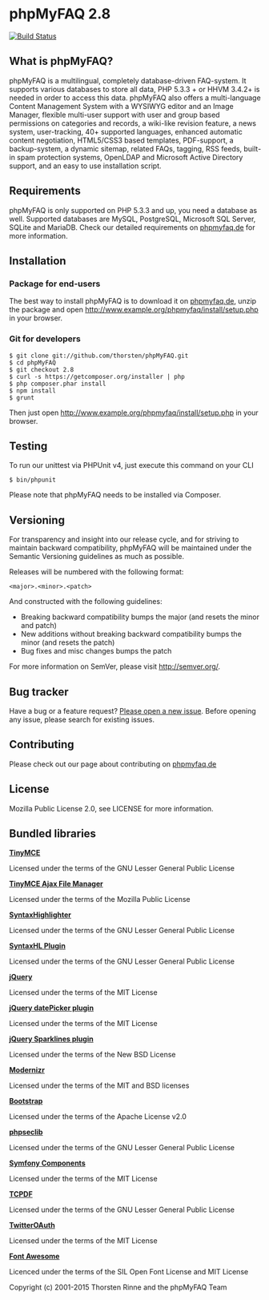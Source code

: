 # phpMyFAQ 2.8

[![Build Status](https://secure.travis-ci.org/thorsten/phpMyFAQ.png?branch=2.8)](http://travis-ci.org/thorsten/phpMyFAQ)

## What is phpMyFAQ?

phpMyFAQ is a multilingual, completely database-driven FAQ-system. It supports
various databases to store all data, PHP 5.3.3 + or HHVM 3.4.2+ is needed in order to
access this data. phpMyFAQ also offers a multi-language Content Management
System with a WYSIWYG editor and an Image Manager, flexible multi-user support
with user and group based permissions on categories and records, a wiki-like
revision feature, a news system, user-tracking, 40+ supported languages, enhanced
automatic content negotiation, HTML5/CSS3 based templates, PDF-support, a
backup-system, a dynamic sitemap, related FAQs, tagging, RSS feeds, built-in spam
protection systems, OpenLDAP and Microsoft Active Directory support, and an easy
to use installation script.


## Requirements

phpMyFAQ is only supported on PHP 5.3.3 and up, you need a database as well. Supported
databases are MySQL, PostgreSQL, Microsoft SQL Server, SQLite and MariaDB. Check our detailed
requirements on [phpmyfaq.de](http://www.phpmyfaq.de/requirements.php) for more information.


## Installation

### Package for end-users

The best way to install phpMyFAQ is to download it on [phpmyfaq.de](http://www.phpmyfaq.de/download.php),
unzip the package and open http://www.example.org/phpmyfaq/install/setup.php in your browser.

### Git for developers

    $ git clone git://github.com/thorsten/phpMyFAQ.git
    $ cd phpMyFAQ
    $ git checkout 2.8
    $ curl -s https://getcomposer.org/installer | php
    $ php composer.phar install
    $ npm install
    $ grunt

Then just open http://www.example.org/phpmyfaq/install/setup.php in your browser.


## Testing

To run our unittest via PHPUnit v4, just execute this command on your CLI

    $ bin/phpunit

Please note that phpMyFAQ needs to be installed via Composer.


## Versioning

For transparency and insight into our release cycle, and for striving to maintain backward compatibility,
phpMyFAQ will be maintained under the Semantic Versioning guidelines as much as possible.

Releases will be numbered with the following format:

`<major>.<minor>.<patch>`

And constructed with the following guidelines:

* Breaking backward compatibility bumps the major (and resets the minor and patch)
* New additions without breaking backward compatibility bumps the minor (and resets the patch)
* Bug fixes and misc changes bumps the patch

For more information on SemVer, please visit http://semver.org/.


## Bug tracker

Have a bug or a feature request? [Please open a new issue](https://github.com/thorsten/phpMyFAQ/issues).
Before opening any issue, please search for existing issues.


## Contributing

Please check out our page about contributing on [phpmyfaq.de](http://www.phpmyfaq.de/contribute.php)


## License

Mozilla Public License 2.0, see LICENSE for more information.


## Bundled libraries

**[TinyMCE](http://tinymce.moxiecode.com/)**  

Licensed under the terms of the GNU Lesser General Public License

**[TinyMCE Ajax File Manager](http://www.phpletter.com/Our-Projects/Tinymce-Ajax-File-Manager-Project/)**

Licensed under the terms of the Mozilla Public License

**[SyntaxHighlighter](http://alexgorbatchev.com/wiki/SyntaxHighlighter)**

Licensed under the terms of the GNU Lesser General Public License

**[SyntaxHL Plugin](http://github.com/RichGuk/syntaxhl)**

Licensed under the terms of the GNU Lesser General Public License

**[jQuery](http://jquery.com)**

Licensed under the terms of the MIT License

**[jQuery datePicker plugin](http://www.kelvinluck.com/)**

Licensed under the terms of the MIT License

**[jQuery Sparklines plugin](http://omnipotent.net/jquery.sparkline/)**

Licensed under the terms of the New BSD License

**[Modernizr](http://www.modernizr.com/)**

Licensed under the terms of the MIT and BSD licenses

**[Bootstrap](http://twitter.github.com/bootstrap/)**

Licensed under the terms of the Apache License v2.0

**[phpseclib](http://phpseclib.sourceforge.net/)**

Licensed under the terms of the GNU Lesser General Public License

**[Symfony Components](http://www.symfony.com)**

Licensed under the terms of the MIT License

**[TCPDF](http://www.tcpdf.org)**

Licensed under the terms of the GNU Lesser General Public License

**[TwitterOAuth](http://github.com/abraham/twitteroauth)**

Licensed under the terms of the MIT License

**[Font Awesome](http://fortawesome.github.com/Font-Awesome/)**

Licenced under the terms of the SIL Open Font License and MIT License



Copyright (c) 2001-2015 Thorsten Rinne and the phpMyFAQ Team
